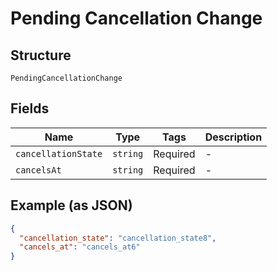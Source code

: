 
# Pending Cancellation Change

## Structure

`PendingCancellationChange`

## Fields

| Name | Type | Tags | Description |
|  --- | --- | --- | --- |
| `cancellationState` | `string` | Required | - |
| `cancelsAt` | `string` | Required | - |

## Example (as JSON)

```json
{
  "cancellation_state": "cancellation_state8",
  "cancels_at": "cancels_at6"
}
```


